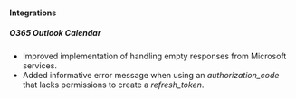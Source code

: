 
#### Integrations
##### O365 Outlook Calendar
- Improved implementation of handling empty responses from Microsoft services.
- Added informative error message when using an *authorization_code* that lacks permissions to create a *refresh_token*. 

